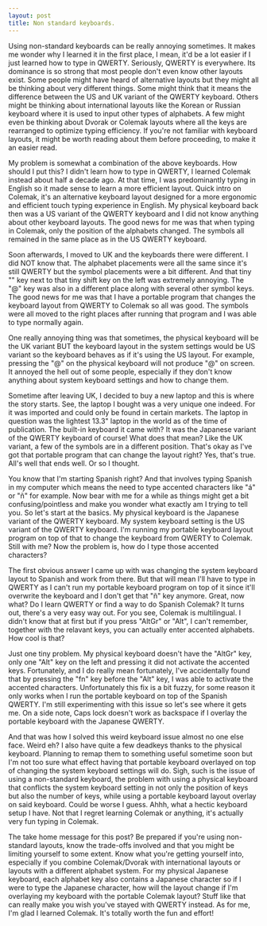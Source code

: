 ```yaml
---
layout: post
title: Non standard keyboards.
---
```


Using non-standard keyboards can be really annoying sometimes. It makes me wonder why I learned it in the first place, I mean, it'd be a lot easier if I just learned how to type in QWERTY. Seriously, QWERTY is everywhere. Its dominance is so strong that most people don't even know other layouts exist. Some people might have heard of alternative layouts but they might all be thinking about very different things. Some might think that it means the difference between the US and UK variant of the QWERTY keyboard. Others might be thinking about international layouts like the Korean or Russian keyboard where it is used to input other types of alphabets. A few might even be thinking about Dvorak or Colemak layouts where all the keys are rearranged to optimize typing efficiency. If you're not familiar with keyboard layouts, it might be worth reading about them before proceeding, to make it an easier read.

My problem is somewhat a combination of the above keyboards. How should I put this? I didn't learn how to type in QWERTY, I learned Colemak instead about half a decade ago. At that time, I was predominantly typing in English so it made sense to learn a more efficient layout. Quick intro on Colemak, it's an alternative keyboard layout designed for a more ergonomic and efficient touch typing experience in English. My physical keyboard back then was a US variant of the QWERTY keyboard and I did not know anything about other keyboard layouts. The good news for me was that when typing in Colemak, only the position of the alphabets changed. The symbols all remained in the same place as in the US QWERTY keyboard.

Soon afterwards, I moved to UK and the keyboards there were different. I did NOT know that. The alphabet placements were all the same since it's still QWERTY but the symbol placements were a bit different. And that tiny "\" key next to that tiny shift key on the left was extremely annoying. The "@" key was also in a different place along with several other symbol keys. The good news for me was that I have a portable program that changes the keyboard layout from QWERTY to Colemak so all was good. The symbols were all moved to the right places after running that program and I was able to type normally again.

One really annoying thing was that sometimes, the physical keyboard will be the UK variant BUT the keyboard layout in the system settings would be US variant so the keyboard behaves as if it's using the US layout. For example, pressing the "@" on the physical keyboard will not produce "@" on screen. It annoyed the hell out of some people, especially if they don't know anything about system keyboard settings and how to change them.

Sometime after leaving UK, I decided to buy a new laptop and this is where the story starts. See, the laptop I bought was a very unique one indeed. For it was imported and could only be found in certain markets. The laptop in question was the lightest 13.3" laptop in the world as of the time of publication. The built-in keyboard it came with? It was the Japanese variant of the QWERTY keyboard of course! What does that mean? Like the UK variant, a few of the symbols are in a different position. That's okay as I've got that portable program that can change the layout right? Yes, that's true. All's well that ends well. Or so I thought.

You know that I'm starting Spanish right? And that involves typing Spanish in my computer which means the need to type accented characters like "á" or "ñ" for example. Now bear with me for a while as things might get a bit confusing/pointless and make you wonder what exactly am I trying to tell you. So let's start at the basics. My physical keyboard is the Japanese variant of the QWERTY keyboard. My system keyboard setting is the US variant of the QWERTY keyboard. I'm running my portable keyboard layout program on top of that to change the keyboard from QWERTY to Colemak. Still with me? Now the problem is, how do I type those accented characters?

The first obvious answer I came up with was changing the system keyboard layout to Spanish and work from there. But that will mean I'll have to type in QWERTY as I can't run my portable keyboard program on top of it since it'll overwrite the keyboard and I don't get that "ñ" key anymore. Great, now what? Do I learn QWERTY or find a way to do Spanish Colemak? It turns out, there's a very easy way out. For you see, Colemak is multilingual. I didn't know that at first but if you press "AltGr" or "Alt", I can't remember, together with the relavant keys, you can actually enter accented alphabets. How cool is that?

Just one tiny problem. My physical keyboard doesn't have the "AltGr" key, only one "Alt" key on the left and pressing it did not activate the accented keys. Fortunately, and I do really mean fortunately, I've accidentally found that by pressing the "fn" key before the "Alt" key, I was able to activate the accented characters. Unfortunately this fix is a bit fuzzy, for some reason it only works when I run the portable keyboard on top of the Spanish QWERTY. I'm still experimenting with this issue so let's see where it gets me. On a side note, Caps lock doesn't work as backspace if I overlay the portable keyboard with the Japanese QWERTY.

And that was how I solved this weird keyboard issue almost no one else face. Weird eh? I also have quite a few deadkeys thanks to the physical keyboard. Planning to remap them to something useful sometime soon but I'm not too sure what effect having that portable keyboard overlayed on top of changing the system keyboard settings will do. Sigh, such is the issue of using a non-standard keyboard, the problem with using a physical keyboard that conflicts the system keyboard setting in not only the position of keys but also the number of keys, while using a portable keyboard layout overlay on said keyboard. Could be worse I guess. Ahhh, what a hectic keyboard setup I have. Not that I regret learning Colemak or anything, it's actually very fun typing in Colemak.

The take home message for this post? Be prepared if you're using non-standard layouts, know the trade-offs involved and that you might be limiting yourself to some extent. Know what you're getting yourself into, especially if you combine Colemak/Dvorak with international layouts or layouts with a different alphabet system. For my physical Japanese keyboard, each alphabet key also contains a Japanese character so if I were to type the Japanese character, how will the layout change if I'm overlaying my keyboard with the portable Colemak layout? Stuff like that can really make you wish you've stayed with QWERTY instead. As for me, I'm glad I learned Colemak. It's totally worth the fun and effort!